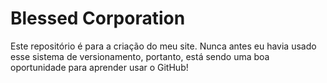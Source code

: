 # Blessed Corporation

Este repositório é para a criação do meu site.
Nunca antes eu havia usado esse sistema de versionamento, portanto, está sendo uma boa oportunidade para aprender usar o GitHub!
